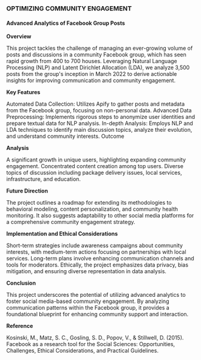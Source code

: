 
### OPTIMIZING COMMUNITY ENGAGEMENT 
#### Advanced Analytics of Facebook Group Posts


**Overview**

This project tackles the challenge of managing an ever-growing volume of posts and discussions in a community Facebook group, which has seen rapid growth from 400 to 700 houses. Leveraging Natural Language Processing (NLP) and Latent Dirichlet Allocation (LDA), we analyze 3,500 posts from the group's inception in March 2022 to derive actionable insights for improving communication and community engagement.

**Key Features**

Automated Data Collection: Utilizes Apify to gather posts and metadata from the Facebook group, focusing on non-personal data.
Advanced Data Preprocessing: Implements rigorous steps to anonymize user identities and prepare textual data for NLP analysis.
In-depth Analysis: Employs NLP and LDA techniques to identify main discussion topics, analyze their evolution, and understand community interests.
Outcome

**Analysis**

A significant growth in unique users, highlighting expanding community engagement.
Concentrated content creation among top users.
Diverse topics of discussion including package delivery issues, local services, infrastructure, and education.

**Future Direction**

The project outlines a roadmap for extending its methodologies to behavioral modeling, content personalization, and community health monitoring. It also suggests adaptability to other social media platforms for a comprehensive community engagement strategy.

**Implementation and Ethical Considerations**

Short-term strategies include awareness campaigns about community interests, with medium-term actions focusing on partnerships with local services. Long-term plans involve enhancing communication channels and tools for moderators. Ethically, the project emphasizes data privacy, bias mitigation, and ensuring diverse representation in data analysis.

**Conclusion**

This project underscores the potential of utilizing advanced analytics to foster social media-based community engagement. By analyzing communication patterns within the Facebook group, it provides a foundational blueprint for enhancing community support and interaction.

**Reference**

Kosinski, M., Matz, S. C., Gosling, S. D., Popov, V., & Stillwell, D. (2015). Facebook as a research tool for the Social Sciences: Opportunities, Challenges, Ethical Considerations, and Practical Guidelines.
